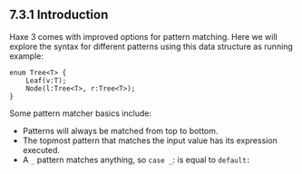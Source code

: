 ## 7.3.1 Introduction

Haxe 3 comes with improved options for pattern matching. Here we will explore the syntax for different patterns using this data structure as running example:

```
enum Tree<T> {
    Leaf(v:T);
    Node(l:Tree<T>, r:Tree<T>);
}
```

Some pattern matcher basics include:



* Patterns will always be matched from top to bottom.
* The topmost pattern that matches the input value has its expression executed.
* A `_` pattern matches anything, so `case _`: is equal to `default:`